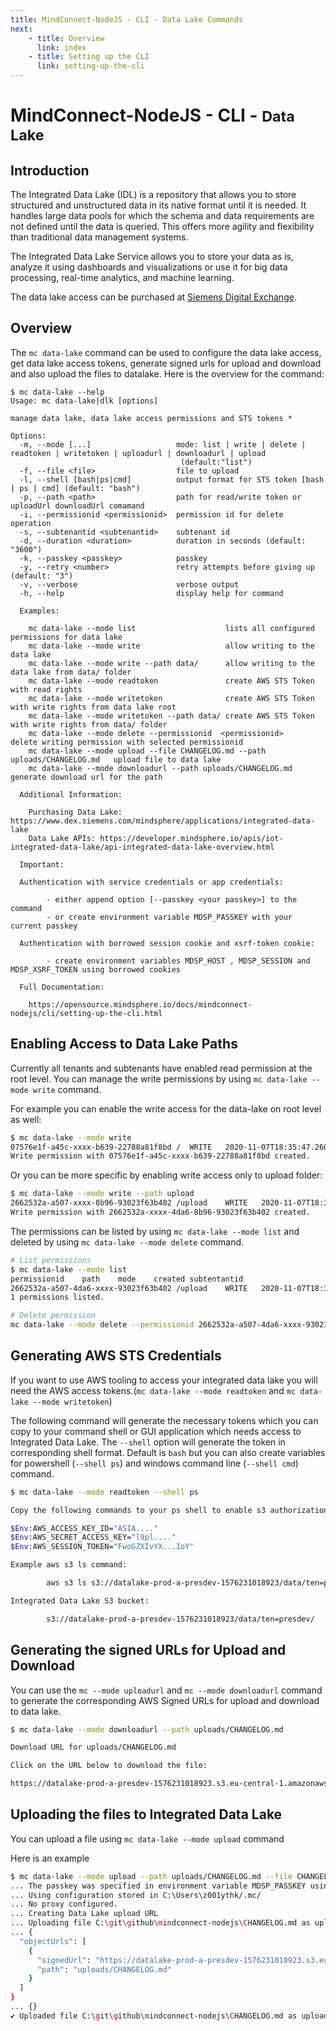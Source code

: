 ```yaml
---
title: MindConnect-NodeJS - CLI - Data Lake Commands
next:
    - title: Overview
      link: index
    - title: Setting up the CLI
      link: setting-up-the-cli
---
```


<!-- @format -->

# MindConnect-NodeJS - CLI - <small>Data Lake</small>

## Introduction

The Integrated Data Lake (IDL) is a repository that allows you to store structured and unstructured data in its native format until it is needed. It handles large data pools for which the schema and data requirements are not defined until the data is queried. This offers more agility and flexibility than traditional data management systems.

The Integrated Data Lake Service allows you to store your data as is, analyze it using dashboards and visualizations or use it for big data processing, real-time analytics, and machine learning.

The data lake access can be purchased at [Siemens Digital Exchange](https://www.dex.siemens.com/mindsphere/applications/integrated-data-lake).

## Overview

The `mc data-lake` command can be used to configure the data lake access, get data lake access tokens, generate signed urls for upload and download and also upload the files to datalake. Here is the overview for the command:

```text
$ mc data-lake --help
Usage: mc data-lake|dlk [options]

manage data lake, data lake access permissions and STS tokens *

Options:
  -m, --mode [...]                   mode: list | write | delete | readtoken | writetoken | uploadurl | downloadurl | upload
                                      (default:"list")
  -f, --file <file>                  file to upload
  -l, --shell [bash|ps|cmd]          output format for STS token [bash | ps | cmd] (default: "bash")
  -p, --path <path>                  path for read/write token or uploadUrl downloadUrl comamand
  -i, --permissionid <permissionid>  permission id for delete operation
  -s, --subtenantid <subtenantid>    subtenant id
  -d, --duration <duration>          duration in seconds (default: "3600")
  -k, --passkey <passkey>            passkey
  -y, --retry <number>               retry attempts before giving up (default: "3")
  -v, --verbose                      verbose output
  -h, --help                         display help for command

  Examples:

    mc data-lake --mode list                    lists all configured permissions for data lake
    mc data-lake --mode write                   allow writing to the data lake
    mc data-lake --mode write --path data/      allow writing to the data lake from data/ folder
    mc data-lake --mode readtoken               create AWS STS Token with read rights
    mc data-lake --mode writetoken              create AWS STS Token with write rights from data lake root
    mc data-lake --mode writetoken --path data/ create AWS STS Token with write rights from data/ folder
    mc data-lake --mode delete --permissionid  <permissionid>                    delete writing permission with selected permissionid
    mc data-lake --mode upload --file CHANGELOG.md --path uploads/CHANGELOG.md   upload file to data lake
    mc data-lake --mode downloadurl --path uploads/CHANGELOG.md                  generate download url for the path

  Additional Information:

    Purchasing Data Lake: https://www.dex.siemens.com/mindsphere/applications/integrated-data-lake
    Data Lake APIs: https://developer.mindsphere.io/apis/iot-integrated-data-lake/api-integrated-data-lake-overview.html

  Important:

  Authentication with service credentials or app credentials:

        - either append option [--passkey <your passkey>] to the command
        - or create environment variable MDSP_PASSKEY with your current passkey

  Authentication with borrowed session cookie and xsrf-token cookie:

        - create environment variables MDSP_HOST , MDSP_SESSION and MDSP_XSRF_TOKEN using borrowed cookies

  Full Documentation:

    https://opensource.mindsphere.io/docs/mindconnect-nodejs/cli/setting-up-the-cli.html
```

## Enabling Access to Data Lake Paths

Currently all tenants and subtenants have enabled read permission at the root level. You can manage the write permissions by using  `mc data-lake --mode write` command.

For example you can enable the write access for the data-lake on root level as well:

```bash
$ mc data-lake --mode write
07576e1f-a45c-xxxx-b639-22788a81f8bd /  WRITE   2020-11-07T18:35:47.260Z
Write permission with 07576e1f-a45c-xxxx-b639-22788a81f8bd created.
```

Or you can be more specific by enabling write access only to upload folder:

```bash
$ mc data-lake --mode write --path upload
2662532a-a507-xxxx-8b96-93023f63b402 /upload    WRITE   2020-11-07T18:37:59.347Z
Write permission with 2662532a-xxxx-4da6-8b96-93023f63b402 created.
```

The permissions can be listed by using `mc data-lake --mode list` and deleted by using `mc data-lake --mode delete` command.

```bash
# List permissions
$ mc data-lake --mode list
permissionid    path    mode    created subtentantid
2662532a-a507-4da6-xxxx-93023f63b402 /upload    WRITE   2020-11-07T18:37:59.000Z
1 permissions listed.

# Delete permission
mc data-lake --mode delete --permissionid 2662532a-a507-4da6-xxxx-93023f63b402
```

## Generating AWS STS Credentials

If you want to use AWS tooling to access your integrated data lake you will need the AWS access tokens.(`mc data-lake --mode readtoken` and `mc data-lake --mode writetoken`)

The following command will generate the necessary tokens which you can copy to your command shell or GUI application which needs access to Integrated Data Lake. The `--shell` option will generate the token in corresponding shell format. Default is `bash` but you can also create variables for powershell (`--shell ps`) and windows command line (`--shell cmd`) command.

```bash
$ mc data-lake --mode readtoken --shell ps

Copy the following commands to your ps shell to enable s3 authorization:

$Env:AWS_ACCESS_KEY_ID="ASIA...."
$Env:AWS_SECRET_ACCESS_KEY="l9pl...."
$Env:AWS_SESSION_TOKEN="FwoGZXIvYX...IoY"

Example aws s3 ls command:

        aws s3 ls s3://datalake-prod-a-presdev-1576231018923/data/ten=presdev/

Integrated Data Lake S3 bucket:

        s3://datalake-prod-a-presdev-1576231018923/data/ten=presdev/
```

## Generating the signed URLs for Upload and Download

You can use the `mc --mode uploadurl` and `mc --mode downloadurl` command to generate the corresponding AWS Signed URLs for upload and download to data lake.

```bash
$ mc data-lake --mode downloadurl --path uploads/CHANGELOG.md

Download URL for uploads/CHANGELOG.md

Click on the URL below to download the file:

https://datalake-prod-a-presdev-1576231018923.s3.eu-central-1.amazonaws.com/data/ten%3Dpresdev/uploads/CHANGELOG.md?response-cache-control=No-cache&X-Amz-Security-Token=IQo...&X-Amz-Algorithm=AWS4-HMAC-SHA256&X-Amz-Date=20201107T185706Z&X-Amz-SignedHeaders=host&X-Amz-Expires=7199&X-Amz-Credential=ASIAWX7P4S4D66C3ZEWI%2F20201107%2Feu-central-1%2Fs3%2Faws4_request&X-Amz-Signature=f98204d1ed3b21b58649a7fcd49e325ae9f823585f3b09e82c2835725590a041
```

## Uploading the files to Integrated Data Lake

You can upload a file using `mc data-lake --mode upload` command

Here is an example

```bash
$ mc data-lake --mode upload --path uploads/CHANGELOG.md --file CHANGELOG.md --verbose
... The passkey was specified in environment variable MDSP_PASSKEY using service/app credentials
... Using configuration stored in C:\Users\z001ythk/.mc/
... No proxy configured.
... Creating Data Lake upload URL
... Uploading file C:\git\github\mindconnect-nodejs\CHANGELOG.md as uploads/CHANGELOG.md to data lake
... {
  "objectUrls": [
    {
      "signedUrl": "https://datalake-prod-a-presdev-1576231018923.s3.eu-central-1.amazonaws.com/data/ten%3Dpresdev/uploads/CHANGELOG.md?X-Amz-Security-Token=IQ...&X-Amz-Algorithm=AWS4-HMAC-SHA256&X-Amz-Date=20201107T185935Z&X-Amz-SignedHeaders=host&X-Amz-Expires=7200&X-Amz-Credential=ASIAWX7P4S4DYATVJUHG%2F20201107%2Feu-central-1%2Fs3%2Faws4_request&X-Amz-Signature=c1e45b001450639d25d209463b57c3fc7652e39f1c04d9688ed30e87c91795c3",
      "path": "uploads/CHANGELOG.md"
    }
  ]
}
... {}
✔ Uploaded file C:\git\github\mindconnect-nodejs\CHANGELOG.md as uploads/CHANGELOG.md to data lake
```
